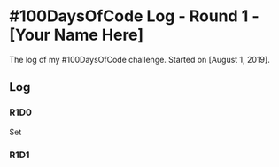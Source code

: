 # #100DaysOfCode Log - Round 1 - [Your Name Here]

The log of my #100DaysOfCode challenge. Started on [August 1, 2019].

## Log

### R1D0 
Set

### R1D1
